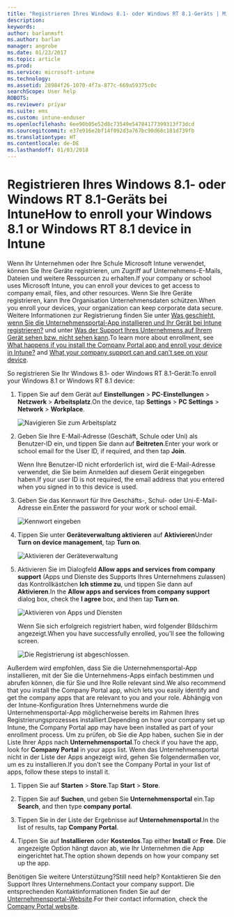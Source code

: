 ```yaml
---
title: "Registrieren Ihres Windows 8.1- oder Windows RT 8.1-Geräts | Microsoft-Dokumentation"
description: 
keywords: 
author: barlanmsft
ms.author: barlan
manager: angrobe
ms.date: 01/23/2017
ms.topic: article
ms.prod: 
ms.service: microsoft-intune
ms.technology: 
ms.assetid: 28984f26-1070-4f7a-877c-669a59375c0c
searchScope: User help
ROBOTS: 
ms.reviewer: priyar
ms.suite: ems
ms.custom: intune-enduser
ms.openlocfilehash: 6ee90b05e52d8c73549e54784177399313f73dcd
ms.sourcegitcommit: e37e916e2bf14f092d3a767bc90d68c181d739fb
ms.translationtype: HT
ms.contentlocale: de-DE
ms.lasthandoff: 01/03/2018
---
```

# <a name="how-to-enroll-your-windows-81-or-windows-rt-81-device-in-intune"></a><span data-ttu-id="1ed73-102">Registrieren Ihres Windows 8.1- oder Windows RT 8.1-Geräts bei Intune</span><span class="sxs-lookup"><span data-stu-id="1ed73-102">How to enroll your Windows 8.1 or Windows RT 8.1 device in Intune</span></span>

<span data-ttu-id="1ed73-103">Wenn Ihr Unternehmen oder Ihre Schule Microsoft Intune verwendet, können Sie Ihre Geräte registrieren, um Zugriff auf Unternehmens-E-Mails, Dateien und weitere Ressourcen zu erhalten.</span><span class="sxs-lookup"><span data-stu-id="1ed73-103">If your company or school uses Microsoft Intune, you can enroll your devices to get access to company email, files, and other resources.</span></span> <span data-ttu-id="1ed73-104">Wenn Sie Ihre Geräte registrieren, kann Ihre Organisation Unternehmensdaten schützen.</span><span class="sxs-lookup"><span data-stu-id="1ed73-104">When you enroll your devices, your organization can keep corporate data secure.</span></span> <span data-ttu-id="1ed73-105">Weitere Informationen zur Registrierung finden Sie unter [Was geschieht, wenn Sie die Unternehmensportal-App installieren und Ihr Gerät bei Intune registrieren?](what-happens-if-you-install-the-company-portal-app-and-enroll-your-device-in-intune-windows.md) und unter [Was der Support Ihres Unternehmens auf Ihrem Gerät sehen bzw. nicht sehen kann](what-info-can-your-company-see-when-you-enroll-your-device-in-intune.md).</span><span class="sxs-lookup"><span data-stu-id="1ed73-105">To learn more about enrollment, see [What happens if you install the Company Portal app and enroll your device in Intune?](what-happens-if-you-install-the-company-portal-app-and-enroll-your-device-in-intune-windows.md) and [What your company support can and can't see on your device](what-info-can-your-company-see-when-you-enroll-your-device-in-intune.md).</span></span>


<span data-ttu-id="1ed73-106">So registrieren Sie Ihr Windows 8.1- oder Windows RT 8.1-Gerät:</span><span class="sxs-lookup"><span data-stu-id="1ed73-106">To enroll your Windows 8.1 or Windows RT 8.1 device:</span></span>

1.  <span data-ttu-id="1ed73-107">Tippen Sie auf dem Gerät auf **Einstellungen** &gt; **PC-Einstellungen** &gt; **Netzwerk** &gt; **Arbeitsplatz**.</span><span class="sxs-lookup"><span data-stu-id="1ed73-107">On the device, tap **Settings** &gt; **PC Settings** &gt; **Network** &gt; **Workplace**.</span></span>

    ![Navigieren Sie zum Arbeitsplatz](./media/W81-1-workplacejoin.png)

2.  <span data-ttu-id="1ed73-109">Geben Sie Ihre E-Mail-Adresse (Geschäft, Schule oder Uni) als Benutzer-ID ein, und tippen Sie dann auf **Beitreten**.</span><span class="sxs-lookup"><span data-stu-id="1ed73-109">Enter your work or school email for the User ID, if required, and then tap **Join**.</span></span>

    <span data-ttu-id="1ed73-110">Wenn Ihre Benutzer-ID nicht erforderlich ist, wird die E-Mail-Adresse verwendet, die Sie beim Anmelden auf diesem Gerät eingegeben haben.</span><span class="sxs-lookup"><span data-stu-id="1ed73-110">If your user ID is not required,  the email address that you entered when you signed in to this device is used.</span></span>

3.  <span data-ttu-id="1ed73-111">Geben Sie das Kennwort für Ihre Geschäfts-, Schul- oder Uni-E-Mail-Adresse ein.</span><span class="sxs-lookup"><span data-stu-id="1ed73-111">Enter the password for your work or school email.</span></span>

    ![Kennwort eingeben](./media/W81-2-workplacesettings_signin.png)

4.  <span data-ttu-id="1ed73-113">Tippen Sie unter **Geräteverwaltung aktivieren** auf **Aktivieren**</span><span class="sxs-lookup"><span data-stu-id="1ed73-113">Under **Turn on device management**, tap **Turn on**.</span></span>

    ![Aktivieren der Geräteverwaltung](./media/W81-3-dev-mgt-turn-on.png)

5.  <span data-ttu-id="1ed73-115">Aktivieren Sie im Dialogfeld **Allow apps and services from company support** (Apps und Dienste des Supports Ihres Unternehmens zulassen) das Kontrollkästchen **Ich stimme zu**, und tippen Sie dann auf **Aktivieren**.</span><span class="sxs-lookup"><span data-stu-id="1ed73-115">In the **Allow apps and services from company support** dialog box, check the  **I agree** box, and then tap **Turn on**.</span></span>

    ![Aktivieren von Apps und Diensten](./media/W81-4-agree-allow-apps-services.png)

    <span data-ttu-id="1ed73-117">Wenn Sie sich erfolgreich registriert haben, wird folgender Bildschirm angezeigt.</span><span class="sxs-lookup"><span data-stu-id="1ed73-117">When you have successfully enrolled, you'll see the following screen.</span></span>

    ![Die Registrierung ist abgeschlossen.](./media/W81-5-enrolled-done.png)

<span data-ttu-id="1ed73-119">Außerdem wird empfohlen, dass Sie die Unternehmensportal-App installieren, mit der Sie die Unternehmens-Apps einfach bestimmen und abrufen können, die für Sie und Ihre Rolle relevant sind.</span><span class="sxs-lookup"><span data-stu-id="1ed73-119">We also recommend that you install the Company Portal app, which lets you easily identify and get the company apps that are relevant to you and your role.</span></span> <span data-ttu-id="1ed73-120">Abhängig von der Intune-Konfiguration Ihres Unternehmens wurde die Unternehmensportal-App möglicherweise bereits im Rahmen Ihres Registrierungsprozesses installiert.</span><span class="sxs-lookup"><span data-stu-id="1ed73-120">Depending on how your company set up Intune, the Company Portal app may have been installed as part of your enrollment process.</span></span> <span data-ttu-id="1ed73-121">Um zu prüfen, ob Sie die App haben, suchen Sie in der Liste Ihrer Apps nach **Unternehmensportal**.</span><span class="sxs-lookup"><span data-stu-id="1ed73-121">To check if you have the app, look for **Company Portal** in your apps list.</span></span> <span data-ttu-id="1ed73-122">Wenn das Unternehmensportal nicht in der Liste der Apps angezeigt wird, gehen Sie folgendermaßen vor, um es zu installieren.</span><span class="sxs-lookup"><span data-stu-id="1ed73-122">If you don't see the Company Portal in your list of apps, follow these steps to install it.</span></span>

1.  <span data-ttu-id="1ed73-123">Tippen Sie auf **Starten** &gt; **Store**.</span><span class="sxs-lookup"><span data-stu-id="1ed73-123">Tap **Start** &gt; **Store**.</span></span>

2.  <span data-ttu-id="1ed73-124">Tippen Sie auf **Suchen**, und geben Sie **Unternehmensportal** ein.</span><span class="sxs-lookup"><span data-stu-id="1ed73-124">Tap **Search**, and then type **company portal**.</span></span>

3.  <span data-ttu-id="1ed73-125">Tippen Sie in der Liste der Ergebnisse auf **Unternehmensportal**.</span><span class="sxs-lookup"><span data-stu-id="1ed73-125">In the list of results, tap **Company Portal**.</span></span>

4.  <span data-ttu-id="1ed73-126">Tippen Sie auf **Installieren** oder **Kostenlos**.</span><span class="sxs-lookup"><span data-stu-id="1ed73-126">Tap  either **Install** or **Free**.</span></span> <span data-ttu-id="1ed73-127">Die angezeigte Option hängt davon ab, wie Ihr Unternehmen die App eingerichtet hat.</span><span class="sxs-lookup"><span data-stu-id="1ed73-127">The option shown depends on how your company set up the app.</span></span>

<span data-ttu-id="1ed73-128">Benötigen Sie weitere Unterstützung?</span><span class="sxs-lookup"><span data-stu-id="1ed73-128">Still need help?</span></span> <span data-ttu-id="1ed73-129">Kontaktieren Sie den Support Ihres Unternehmens.</span><span class="sxs-lookup"><span data-stu-id="1ed73-129">Contact your company support.</span></span> <span data-ttu-id="1ed73-130">Die entsprechenden Kontaktinformationen finden Sie auf der [Unternehmensportal-Website](https://portal.manage.microsoft.com#HelpDeskDialog).</span><span class="sxs-lookup"><span data-stu-id="1ed73-130">For their contact information, check the [Company Portal website](https://portal.manage.microsoft.com#HelpDeskDialog).</span></span>
